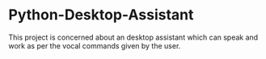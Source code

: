 # Python-Desktop-Assistant
This project is concerned about an desktop assistant which can speak and work as per the vocal commands given by the user.
